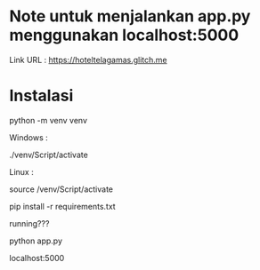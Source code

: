 # Note untuk menjalankan app.py menggunakan localhost:5000

Link URL : https://hoteltelagamas.glitch.me

# Instalasi 

python -m venv venv

Windows : 

./venv/Script/activate

Linux :

source /venv/Script/activate


pip install -r requirements.txt

running???

python app.py

localhost:5000